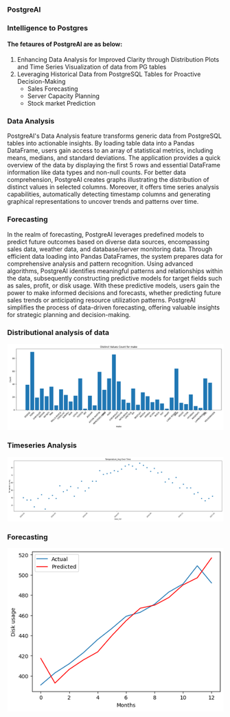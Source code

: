 ### PostgreAI 
### Intelligence to Postgres

#### The fetaures of PostgreAI are as below:

1. Enhancing Data Analysis for Improved Clarity through Distribution Plots and Time Series Visualization of data from PG tables
1. Leveraging Historical Data from PostgreSQL Tables for Proactive Decision-Making
	- Sales Forecasting 
	- Server Capacity Planning
	- Stock market Prediction


### Data Analysis
PostgreAI's Data Analysis feature transforms generic data from PostgreSQL tables into actionable insights. By loading table data into a Pandas DataFrame, users gain access to an array of statistical metrics, including means, medians, and standard deviations. The application provides a quick overview of the data by displaying the first 5 rows and essential DataFrame information like data types and non-null counts. For better data comprehension, PostgreAI creates graphs illustrating the distribution of distinct values in selected columns. Moreover, it offers time series analysis capabilities, automatically detecting timestamp columns and generating graphical representations to uncover trends and patterns over time.

### Forecasting
In the realm of forecasting, PostgreAI leverages predefined models to predict future outcomes based on diverse data sources, encompassing sales data, weather data, and database/server monitoring data. Through efficient data loading into Pandas DataFrames, the system prepares data for comprehensive analysis and pattern recognition. Using advanced algorithms, PostgreAI identifies meaningful patterns and relationships within the data, subsequently constructing predictive models for target fields such as sales, profit, or disk usage. With these predictive models, users gain the power to make informed decisions and forecasts, whether predicting future sales trends or anticipating resource utilization patterns. PostgreAI simplifies the process of data-driven forecasting, offering valuable insights for strategic planning and decision-making.

### Distributional analysis of data

![alt "Distributional analysis of manufacturers"](https://github.com/Harisai-edb/postgreAI/blob/main/pgai/empstat/static/pgai/make_chart.png?raw=true)


### Timeseries Analysis

![alt "Time series analysis for weather"](https://github.com/Harisai-edb/postgreAI/blob/main/pgai/empstat/static/pgai/Temperature_Avg_vs_Date_chart.png?raw=true)

### Forecasting

![alt "Capacity planning for disk space"](https://github.com/Harisai-edb/postgreAI/blob/main/pgai/empstat/static/pgai/disk_usage_fc_last_year.png?raw=true)
